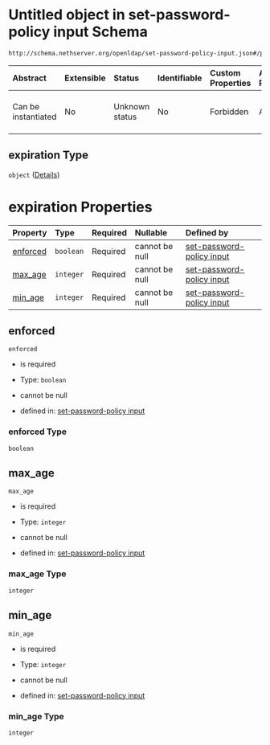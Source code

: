 # Untitled object in set-password-policy input Schema

```txt
http://schema.nethserver.org/openldap/set-password-policy-input.json#/properties/expiration
```



| Abstract            | Extensible | Status         | Identifiable | Custom Properties | Additional Properties | Access Restrictions | Defined In                                                                                         |
| :------------------ | :--------- | :------------- | :----------- | :---------------- | :-------------------- | :------------------ | :------------------------------------------------------------------------------------------------- |
| Can be instantiated | No         | Unknown status | No           | Forbidden         | Allowed               | none                | [set-password-policy-input.json\*](openldap/set-password-policy-input.json "open original schema") |

## expiration Type

`object` ([Details](set-password-policy-input-properties-expiration.md))

# expiration Properties

| Property              | Type      | Required | Nullable       | Defined by                                                                                                                                                                                                            |
| :-------------------- | :-------- | :------- | :------------- | :-------------------------------------------------------------------------------------------------------------------------------------------------------------------------------------------------------------------- |
| [enforced](#enforced) | `boolean` | Required | cannot be null | [set-password-policy input](set-password-policy-input-properties-expiration-properties-enforced.md "http://schema.nethserver.org/openldap/set-password-policy-input.json#/properties/expiration/properties/enforced") |
| [max\_age](#max_age)  | `integer` | Required | cannot be null | [set-password-policy input](set-password-policy-input-properties-expiration-properties-max_age.md "http://schema.nethserver.org/openldap/set-password-policy-input.json#/properties/expiration/properties/max_age")   |
| [min\_age](#min_age)  | `integer` | Required | cannot be null | [set-password-policy input](set-password-policy-input-properties-expiration-properties-min_age.md "http://schema.nethserver.org/openldap/set-password-policy-input.json#/properties/expiration/properties/min_age")   |

## enforced



`enforced`

*   is required

*   Type: `boolean`

*   cannot be null

*   defined in: [set-password-policy input](set-password-policy-input-properties-expiration-properties-enforced.md "http://schema.nethserver.org/openldap/set-password-policy-input.json#/properties/expiration/properties/enforced")

### enforced Type

`boolean`

## max\_age



`max_age`

*   is required

*   Type: `integer`

*   cannot be null

*   defined in: [set-password-policy input](set-password-policy-input-properties-expiration-properties-max_age.md "http://schema.nethserver.org/openldap/set-password-policy-input.json#/properties/expiration/properties/max_age")

### max\_age Type

`integer`

## min\_age



`min_age`

*   is required

*   Type: `integer`

*   cannot be null

*   defined in: [set-password-policy input](set-password-policy-input-properties-expiration-properties-min_age.md "http://schema.nethserver.org/openldap/set-password-policy-input.json#/properties/expiration/properties/min_age")

### min\_age Type

`integer`
